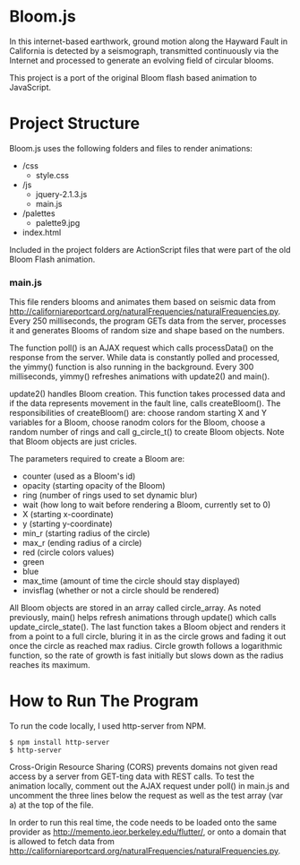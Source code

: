 # Bloom.js

In this internet-based earthwork, ground motion along the Hayward Fault in California is detected by a seismograph, transmitted continuously via the Internet and processed to generate an evolving field of circular blooms.

This project is a port of the original Bloom flash based animation to JavaScript.

# Project Structure

Bloom.js uses the following folders and files to render animations:
  - /css
    - style.css
  - /js
    - jquery-2.1.3.js
    - main.js
  - /palettes
    - palette9.jpg
  - index.html

Included in the project folders are ActionScript files that were part of the old Bloom Flash animation.

### main.js

This file renders blooms and animates them based on seismic data from http://californiareportcard.org/naturalFrequencies/naturalFrequencies.py. Every 250 milliseconds, the program GETs data from the server, processes it and generates Blooms of random size and shape based on the numbers.

The function poll() is an AJAX request which calls processData() on the response from the server.  While data is constantly polled and processed, the yimmy() function is also running in the background.  Every 300 milliseconds, yimmy() refreshes animations with update2() and main().

update2() handles Bloom creation.  This function takes processed data and if the data represents movement in the fault line, calls createBloom().  The responsibilities of createBloom() are: choose random starting X and Y variables for a Bloom, choose ranodm colors for the Bloom, choose a random number of rings and call g_circle_t() to create Bloom objects.  Note that Bloom objects are just cricles.

The parameters required to create a Bloom are:
  - counter (used as a Bloom's id)
  - opacity (starting opacity of the Bloom)
  - ring (number of rings used to set dynamic blur)
  - wait (how long to wait before rendering a Bloom, currently set to 0)
  - X (starting x-coordinate)
  - y (starting y-coordinate)
  - min_r (starting radius of the circle)
  - max_r (ending radius of a circle)
  - red (circle colors values)
  - green
  - blue
  - max_time (amount of time the circle should stay displayed)
  - invisflag (whether or not a circle should be rendered)

All Bloom objects are stored in an array called circle_array.  As noted previously, main() helps refresh animations through update() which calls update_circle_state().  The last function takes a Bloom object and renders it from a point to a full circle, bluring it in as the circle grows and fading it out once the circle as reached max radius.  Circle growth follows a logarithmic function, so the rate of growth is fast initially but slows down as the radius reaches its maximum.

# How to Run The Program
To run the code locally, I used
http-server from NPM.  
```
$ npm install http-server
$ http-server
```
Cross-Origin Resource Sharing (CORS) prevents domains not given read access by a server from GET-ting data with REST calls.  To test the animation locally, comment out the AJAX request under poll() in main.js and uncomment the three lines below the request as well as the test array (var a) at the top of the file.

In order to run this real time, the code needs to be loaded onto the same provider as http://memento.ieor.berkeley.edu/flutter/, or onto a domain that is allowed to fetch data from http://californiareportcard.org/naturalFrequencies/naturalFrequencies.py.
